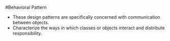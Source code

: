 #Behavioral Pattern

- These design patterns are specifically concerned with communication between objects.
- Characterize the ways in which classes or objects interact and distribute responsibility.